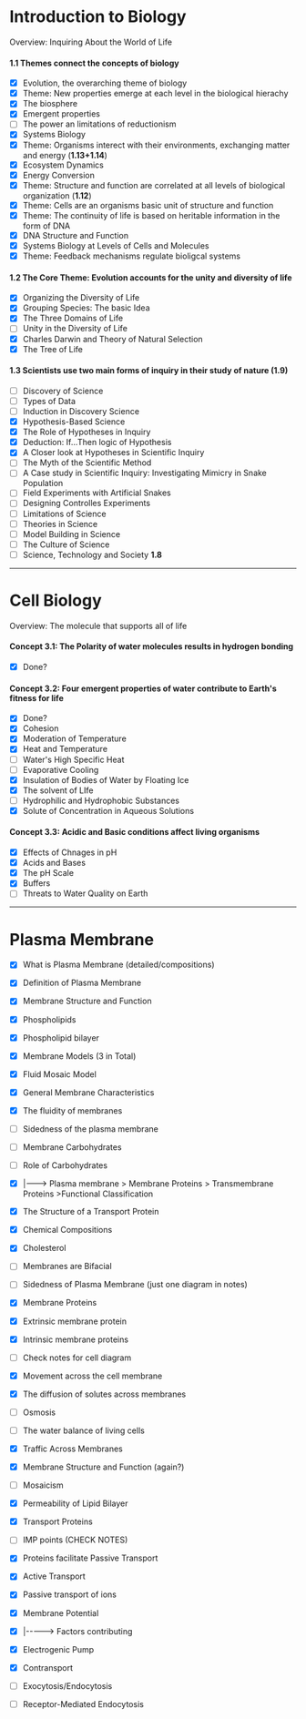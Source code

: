 # Introduction to Biology

Overview: Inquiring About the World of Life

#### 1.1 Themes connect the concepts of biology
 - [x] Evolution, the overarching theme of biology
 - [x] Theme: New properties emerge at each level in the biological hierachy
 - [x] The biosphere
 - [x] Emergent properties
 - [ ] The power an limitations of reductionism
 - [x] Systems Biology
 - [x] Theme: Organisms interect with their environments, exchanging matter and energy (**1.13+1.14**)
 - [x] Ecosystem Dynamics
 - [x] Energy Conversion
 - [x] Theme: Structure and function are correlated at all levels of biological organization (**1.12**)
 - [x] Theme: Cells are an organisms basic unit of structure and function
 - [x] Theme: The continuity of life is based on heritable information in the form of DNA
 - [x] DNA Structure and Function
 - [x] Systems Biology at Levels of Cells and Molecules
 - [x] Theme: Feedback mechanisms regulate bioligcal systems

#### 1.2 The Core Theme: Evolution accounts for the unity and diversity of life
- [x] Organizing the Diversity of Life
- [x] Grouping Species: The basic Idea
- [x] The Three Domains of Life
- [ ] Unity in the Diversity of Life
- [x] Charles Darwin and Theory of Natural Selection
- [x] The Tree of Life

#### 1.3 Scientists use two main forms of inquiry in their study of nature (**1.9**)
- [ ] Discovery of Science
- [ ] Types of Data
- [ ] Induction in Discovery Science
- [x] Hypothesis-Based Science
- [x] The Role of Hypotheses in Inquiry
- [x] Deduction: If...Then logic of Hypothesis
- [x] A Closer look at Hypotheses in Scientific Inquiry
- [ ] The Myth of the Scientific Method
- [ ] A Case study in Scientific Inquiry: Investigating Mimicry in Snake Population
- [ ] Field Experiments with Artificial Snakes
- [ ] Designing Controlles Experiments
- [ ] Limitations of Science
- [ ] Theories in Science
- [ ] Model Building in Science
- [ ] The Culture of Science
- [ ] Science, Technology and Society **1.8**

--------------------------------------

# Cell Biology

Overview: The molecule that supports all of life

#### Concept 3.1: The Polarity of water molecules results in hydrogen bonding

- [x] Done?

#### Concept 3.2: Four emergent properties of water contribute to Earth's fitness for life

- [x] Done?
- [x] Cohesion
- [x] Moderation of Temperature
- [x] Heat and Temperature
- [ ] Water's High Specific Heat
- [ ] Evaporative Cooling
- [x] Insulation of Bodies of Water by Floating Ice
- [x] The solvent of LIfe
- [ ] Hydrophilic and Hydrophobic Substances
- [x] Solute of Concentration in Aqueous Solutions

#### Concept 3.3: Acidic and Basic conditions affect living organisms

- [x] Effects of Chnages in pH
- [x] Acids and Bases
- [x] The pH Scale
- [x] Buffers
- [ ] Threats to Water Quality on Earth

----------------

# Plasma Membrane

- [x] What is Plasma Membrane (detailed/compositions)
- [x] Definition of Plasma Membrane
- [x] Membrane Structure and Function
- [x] Phospholipids
- [x] Phospholipid bilayer
- [x] Membrane Models (3 in Total)
- [x] Fluid Mosaic Model
- [x] General Membrane Characteristics
- [x] The fluidity of membranes
- [ ] Sidedness of the plasma membrane
- [ ] Membrane Carbohydrates
- [ ] Role of Carbohydrates
- [x] |---> Plasma membrane > Membrane Proteins > Transmembrane Proteins >Functional Classification
- [x] The Structure of a Transport Protein
- [x] Chemical Compositions

- [x] Cholesterol
- [ ] Membranes are Bifacial
- [ ] Sidedness of Plasma Membrane (just one diagram in notes)
- [x] Membrane Proteins
- [x] Extrinsic membrane protein
- [x] Intrinsic membrane proteins
- [ ] Check notes for cell diagram
- [x] Movement across the cell membrane
- [x] The diffusion of solutes across membranes
- [ ] Osmosis
- [ ] The water balance of living cells
- [x] Traffic Across Membranes
- [x] Membrane Structure and Function (again?)
- [ ] Mosaicism
- [x] Permeability of Lipid Bilayer
- [x] Transport Proteins
- [ ] IMP points (CHECK NOTES)
- [x] Proteins facilitate Passive Transport
- [x] Active Transport
- [x] Passive transport of ions 
- [x] Membrane Potential 
- [x] |-----> Factors contributing
- [x] Electrogenic Pump
- [x] Contransport
- [ ] Exocytosis/Endocytosis
- [ ] Receptor-Mediated Endocytosis